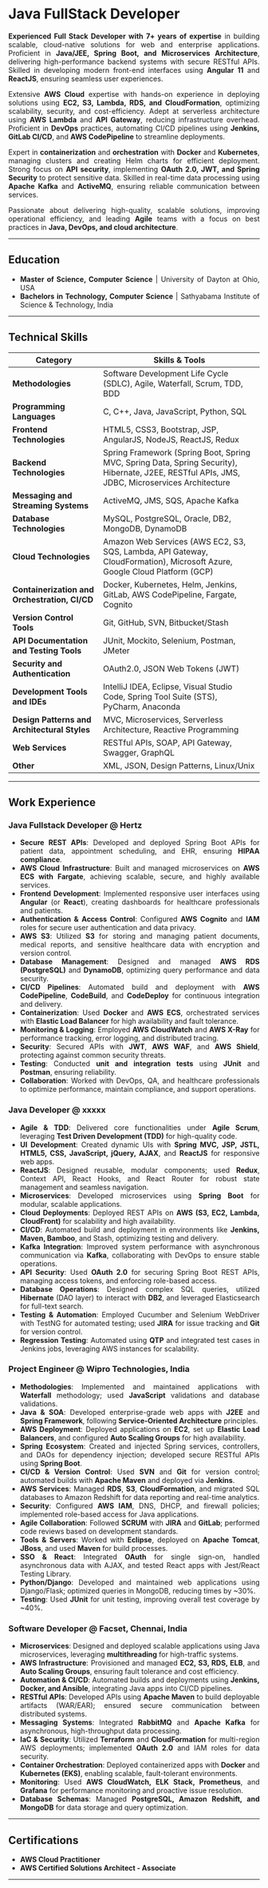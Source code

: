 
<div align="justify">

# Java FullStack Developer

**Experienced Full Stack Developer with 7+ years of expertise** in building scalable, cloud-native solutions for web and enterprise applications. Proficient in **Java/JEE, Spring Boot, and Microservices Architecture**, delivering high-performance backend systems with secure RESTful APIs. Skilled in developing modern front-end interfaces using **Angular 11** and **ReactJS**, ensuring seamless user experiences.

Extensive **AWS Cloud** expertise with hands-on experience in deploying solutions using **EC2, S3, Lambda, RDS, and CloudFormation**, optimizing scalability, security, and cost-efficiency. Adept at serverless architecture using **AWS Lambda** and **API Gateway**, reducing infrastructure overhead. Proficient in **DevOps** practices, automating CI/CD pipelines using **Jenkins, GitLab CI/CD**, and **AWS CodePipeline** to streamline deployments.

Expert in **containerization** and **orchestration** with **Docker** and **Kubernetes**, managing clusters and creating Helm charts for efficient deployment. Strong focus on **API security**, implementing **OAuth 2.0, JWT, and Spring Security** to protect sensitive data. Skilled in real-time data processing using **Apache Kafka** and **ActiveMQ**, ensuring reliable communication between services.

Passionate about delivering high-quality, scalable solutions, improving operational efficiency, and leading **Agile** teams with a focus on best practices in **Java, DevOps, and cloud architecture**.

---

## Education
- **Master of Science, Computer Science** | University of Dayton at Ohio, USA  
- **Bachelors in Technology, Computer Science** | Sathyabama Institute of Science & Technology, India  

---

## Technical Skills

| **Category**                               | **Skills & Tools**                                                                                                                 |
|-------------------------------------------|------------------------------------------------------------------------------------------------------------------------------------|
| **Methodologies**                          | Software Development Life Cycle (SDLC), Agile, Waterfall, Scrum, TDD, BDD                                                                 |
| **Programming Languages**                  | C, C++, Java, JavaScript, Python, SQL                                                                                                  |
| **Frontend Technologies**                  | HTML5, CSS3, Bootstrap, JSP, AngularJS, NodeJS, ReactJS, Redux                                                                        |
| **Backend Technologies**                   | Spring Framework (Spring Boot, Spring MVC, Spring Data, Spring Security), Hibernate, J2EE, RESTful APIs, JMS, JDBC, Microservices Architecture |
| **Messaging and Streaming Systems**        | ActiveMQ, JMS, SQS, Apache Kafka                                                                                                       |
| **Database Technologies**                  | MySQL, PostgreSQL, Oracle, DB2, MongoDB, DynamoDB                                                                                     |
| **Cloud Technologies**                     | Amazon Web Services (AWS EC2, S3, SQS, Lambda, API Gateway, CloudFormation), Microsoft Azure, Google Cloud Platform (GCP)              |
| **Containerization and Orchestration, CI/CD** | Docker, Kubernetes, Helm, Jenkins, GitLab, AWS CodePipeline, Fargate, Cognito                                                          |
| **Version Control Tools**                  | Git, GitHub, SVN, Bitbucket/Stash                                                                                                     |
| **API Documentation and Testing Tools**    | JUnit, Mockito, Selenium, Postman, JMeter                                                                                             |
| **Security and Authentication**            | OAuth2.0, JSON Web Tokens (JWT)                                                                                                       |
| **Development Tools and IDEs**             | IntelliJ IDEA, Eclipse, Visual Studio Code, Spring Tool Suite (STS), PyCharm, Anaconda                                                 |
| **Design Patterns and Architectural Styles** | MVC, Microservices, Serverless Architecture, Reactive Programming                                                                        |
| **Web Services**                           | RESTful APIs, SOAP, API Gateway, Swagger, GraphQL                                                                                      |
| **Other**                                  | XML, JSON, Design Patterns, Linux/Unix                                                                                                 |

---

## Work Experience

### Java Fullstack Developer @ Hertz
- **Secure REST APIs**: Developed and deployed Spring Boot APIs for patient data, appointment scheduling, and EHR, ensuring **HIPAA compliance**.  
- **AWS Cloud Infrastructure**: Built and managed microservices on **AWS ECS with Fargate**, achieving scalable, secure, and highly available services.  
- **Frontend Development**: Implemented responsive user interfaces using **Angular** (or **React**), creating dashboards for healthcare professionals and patients.  
- **Authentication & Access Control**: Configured **AWS Cognito** and **IAM** roles for secure user authentication and data privacy.  
- **AWS S3**: Utilized **S3** for storing and managing patient documents, medical reports, and sensitive healthcare data with encryption and version control.  
- **Database Management**: Designed and managed **AWS RDS (PostgreSQL)** and **DynamoDB**, optimizing query performance and data security.  
- **CI/CD Pipelines**: Automated build and deployment with **AWS CodePipeline**, **CodeBuild**, and **CodeDeploy** for continuous integration and delivery.  
- **Containerization**: Used **Docker** and **AWS ECS**, orchestrated services with **Elastic Load Balancer** for high availability and fault tolerance.  
- **Monitoring & Logging**: Employed **AWS CloudWatch** and **AWS X-Ray** for performance tracking, error logging, and distributed tracing.  
- **Security**: Secured APIs with **JWT**, **AWS WAF**, and **AWS Shield**, protecting against common security threats.  
- **Testing**: Conducted **unit and integration tests** using **JUnit** and **Postman**, ensuring reliability.  
- **Collaboration**: Worked with DevOps, QA, and healthcare professionals to optimize performance, maintain compliance, and support operations.  

### Java Developer @ xxxxx
- **Agile & TDD**: Delivered core functionalities under **Agile Scrum**, leveraging **Test Driven Development (TDD)** for high-quality code.  
- **UI Development**: Created dynamic UIs with **Spring MVC, JSP, JSTL, HTML5, CSS, JavaScript, jQuery, AJAX**, and **ReactJS** for responsive web apps.  
- **ReactJS**: Designed reusable, modular components; used **Redux**, Context API, React Hooks, and React Router for robust state management and seamless navigation.  
- **Microservices**: Developed microservices using **Spring Boot** for modular, scalable applications.  
- **Cloud Deployments**: Deployed REST APIs on **AWS (S3, EC2, Lambda, CloudFront)** for scalability and high availability.  
- **CI/CD**: Automated build and deployment in environments like **Jenkins, Maven, Bamboo**, and Stash, optimizing testing and delivery.  
- **Kafka Integration**: Improved system performance with asynchronous communication via **Kafka**, collaborating with DevOps to ensure stable operations.  
- **API Security**: Used **OAuth 2.0** for securing Spring Boot REST APIs, managing access tokens, and enforcing role-based access.  
- **Database Operations**: Designed complex SQL queries, utilized **Hibernate** (DAO layer) to interact with **DB2**, and leveraged Elasticsearch for full-text search.  
- **Testing & Automation**: Employed Cucumber and Selenium WebDriver with TestNG for automated testing; used **JIRA** for issue tracking and **Git** for version control.  
- **Regression Testing**: Automated using **QTP** and integrated test cases in Jenkins jobs, leveraging AWS instances for scalability.  

### Project Engineer @ Wipro Technologies, India
- **Methodologies**: Implemented and maintained applications with **Waterfall** methodology; used **JavaScript** validations and database validations.  
- **Java & SOA**: Developed enterprise-grade web apps with **J2EE** and **Spring Framework**, following **Service-Oriented Architecture** principles.  
- **AWS Deployment**: Deployed applications on **EC2**, set up **Elastic Load Balancers**, and configured **Auto Scaling Groups** for high availability.  
- **Spring Ecosystem**: Created and injected Spring services, controllers, and DAOs for dependency injection; developed secure RESTful APIs using **Spring Boot**.  
- **CI/CD & Version Control**: Used **SVN** and **Git** for version control; automated builds with **Apache Maven** and deployed via **Jenkins**.  
- **AWS Services**: Managed **RDS**, **S3**, **CloudFormation**, and migrated SQL databases to Amazon Redshift for data reporting and real-time analytics.  
- **Security**: Configured **AWS IAM**, DNS, DHCP, and firewall policies; implemented role-based access for Java applications.  
- **Agile Collaboration**: Followed **SCRUM** with **JIRA** and **GitLab**; performed code reviews based on development standards.  
- **Tools & Servers**: Worked with **Eclipse**, deployed on **Apache Tomcat**, **JBoss**, and used **Maven** for build processes.  
- **SSO & React**: Integrated **OAuth** for single sign-on, handled asynchronous data with AJAX, and tested React apps with Jest/React Testing Library.  
- **Python/Django**: Developed and maintained web applications using Django/Flask; optimized queries in MongoDB, reducing times by ~30%.  
- **Testing**: Used **JUnit** for unit testing, improving overall test coverage by ~40%.  

### Software Developer @ Facset, Chennai, India
- **Microservices**: Designed and deployed scalable applications using Java microservices, leveraging **multithreading** for high-traffic systems.  
- **AWS Infrastructure**: Provisioned and managed **EC2, S3, RDS, ELB**, and **Auto Scaling Groups**, ensuring fault tolerance and cost efficiency.  
- **Automation & CI/CD**: Automated builds and deployments using **Jenkins, Docker, and Ansible**, integrating Java apps into CI/CD pipelines.  
- **RESTful APIs**: Developed APIs using **Apache Maven** to build deployable artifacts (WAR/EAR); ensured secure communication between distributed systems.  
- **Messaging Systems**: Integrated **RabbitMQ** and **Apache Kafka** for asynchronous, high-throughput data processing.  
- **IaC & Security**: Utilized **Terraform** and **CloudFormation** for multi-region AWS deployments; implemented **OAuth 2.0** and IAM roles for data security.  
- **Container Orchestration**: Deployed containerized apps with **Docker** and **Kubernetes (EKS)**, enabling scalable, fault-tolerant environments.  
- **Monitoring**: Used **AWS CloudWatch, ELK Stack, Prometheus**, and **Grafana** for performance monitoring and proactive issue resolution.  
- **Database Schemas**: Managed **PostgreSQL, Amazon Redshift, and MongoDB** for data storage and query optimization.  

---

## Certifications
- **AWS Cloud Practitioner**  
- **AWS Certified Solutions Architect - Associate**  

---


</div>
